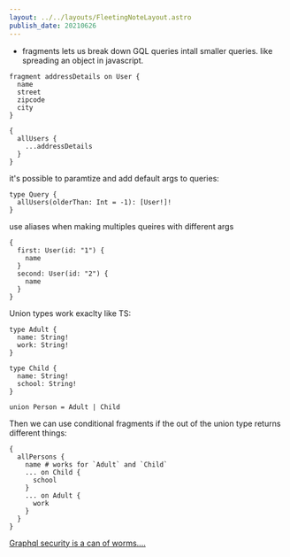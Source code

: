 ```yaml
---
layout: ../../layouts/FleetingNoteLayout.astro
publish_date: 20210626
---
```


- fragments lets us break down GQL queries intall smaller queries. like spreading an object in javascript.

```gql
fragment addressDetails on User {
  name
  street
  zipcode
  city
}
```

```gql
{
  allUsers {
    ...addressDetails
  }
}
```

it's possible to paramtize and add default args to queries:

```gql
type Query {
  allUsers(olderThan: Int = -1): [User!]!
}
```

use aliases when making multiples queires with different args

```gql
{
  first: User(id: "1") {
    name
  }
  second: User(id: "2") {
    name
  }
}
```

Union types work exaclty like TS:

```gql
type Adult {
  name: String!
  work: String!
}

type Child {
  name: String!
  school: String!
}

union Person = Adult | Child
```

Then we can use conditional fragments if the out of the union type returns different things:

```gql
{
  allPersons {
    name # works for `Adult` and `Child`
    ... on Child {
      school
    }
    ... on Adult {
      work
    }
  }
}
```

[Graphql security is a can of worms....](https://www.howtographql.com/advanced/4-security/)
